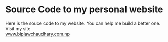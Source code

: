 # Source Code to my personal website
Here is the souce code to my website. You can help me build a better one.<br>
Visit my site<br>
www.biplawchaudhary.com.np
